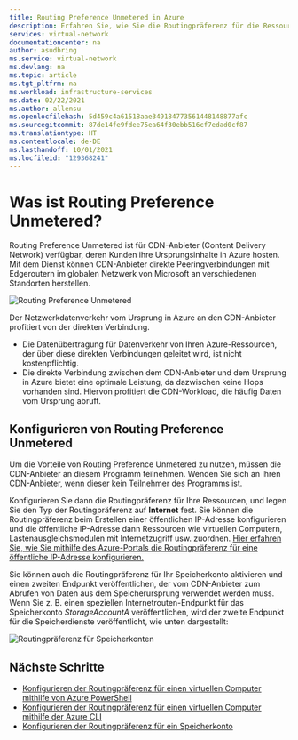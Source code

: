 ```yaml
---
title: Routing Preference Unmetered in Azure
description: Erfahren Sie, wie Sie die Routingpräferenz für die Ressourcen konfigurieren, die Daten an den CDN-Anbieter senden.
services: virtual-network
documentationcenter: na
author: asudbring
ms.service: virtual-network
ms.devlang: na
ms.topic: article
ms.tgt_pltfrm: na
ms.workload: infrastructure-services
ms.date: 02/22/2021
ms.author: allensu
ms.openlocfilehash: 5d459c4a61518aae349184773561448148877afc
ms.sourcegitcommit: 87de14fe9fdee75ea64f30ebb516cf7edad0cf87
ms.translationtype: HT
ms.contentlocale: de-DE
ms.lasthandoff: 10/01/2021
ms.locfileid: "129368241"
---
```

# <a name="what-is-routing-preference-unmetered"></a>Was ist Routing Preference Unmetered?

Routing Preference Unmetered ist für CDN-Anbieter (Content Delivery Network) verfügbar, deren Kunden ihre Ursprungsinhalte in Azure hosten. Mit dem Dienst können CDN-Anbieter direkte Peeringverbindungen mit Edgeroutern im globalen Netzwerk von Microsoft an verschiedenen Standorten herstellen.

![Routing Preference Unmetered](./media/routing-preference-unmetered/unmetered.png)

Der Netzwerkdatenverkehr vom Ursprung in Azure an den CDN-Anbieter profitiert von der direkten Verbindung.
* Die Datenübertragung für Datenverkehr von Ihren Azure-Ressourcen, der über diese direkten Verbindungen geleitet wird, ist nicht kostenpflichtig.
* Die direkte Verbindung zwischen dem CDN-Anbieter und dem Ursprung in Azure bietet eine optimale Leistung, da dazwischen keine Hops vorhanden sind. Hiervon profitiert die CDN-Workload, die häufig Daten vom Ursprung abruft.

## <a name="configuring-routing-preference-unmetered"></a>Konfigurieren von Routing Preference Unmetered

Um die Vorteile von Routing Preference Unmetered zu nutzen, müssen die CDN-Anbieter an diesem Programm teilnehmen. Wenden Sie sich an Ihren CDN-Anbieter, wenn dieser kein Teilnehmer des Programms ist.

Konfigurieren Sie dann die Routingpräferenz für Ihre Ressourcen, und legen Sie den Typ der Routingpräferenz auf **Internet** fest. Sie können die Routingpräferenz beim Erstellen einer öffentlichen IP-Adresse konfigurieren und die öffentliche IP-Adresse dann Ressourcen wie virtuellen Computern, Lastenausgleichsmodulen mit Internetzugriff usw. zuordnen. [Hier erfahren Sie, wie Sie mithilfe des Azure-Portals die Routingpräferenz für eine öffentliche IP-Adresse konfigurieren.](../../virtual-network/routing-preference-portal.md)

Sie können auch die Routingpräferenz für Ihr Speicherkonto aktivieren und einen zweiten Endpunkt veröffentlichen, der vom CDN-Anbieter zum Abrufen von Daten aus dem Speicherursprung verwendet werden muss. Wenn Sie z. B. einen speziellen Internetrouten-Endpunkt für das Speicherkonto *StorageAccountA* veröffentlichen, wird der zweite Endpunkt für die Speicherdienste veröffentlicht, wie unten dargestellt:

![Routingpräferenz für Speicherkonten](./media/routing-preference-unmetered/storage-endpoints.png)


## <a name="next-steps"></a>Nächste Schritte

* [Konfigurieren der Routingpräferenz für einen virtuellen Computer mithilfe von Azure PowerShell](../../virtual-network/configure-routing-preference-virtual-machine-powershell.md)
* [Konfigurieren der Routingpräferenz für einen virtuellen Computer mithilfe der Azure CLI](../../virtual-network/configure-routing-preference-virtual-machine-cli.md)
* [Konfigurieren der Routingpräferenz für ein Speicherkonto](../../storage/common/network-routing-preference.md)